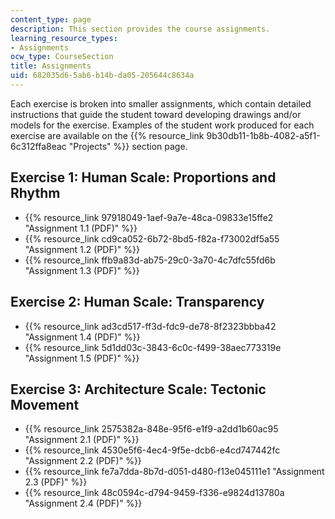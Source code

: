 ```yaml
---
content_type: page
description: This section provides the course assignments.
learning_resource_types:
- Assignments
ocw_type: CourseSection
title: Assignments
uid: 682035d6-5ab6-b14b-da05-205644c8634a
---
```

Each exercise is broken into smaller assignments, which contain detailed instructions that guide the student toward developing drawings and/or models for the exercise. Examples of the student work produced for each exercise are available on the {{% resource_link 9b30db11-1b8b-4082-a5f1-6c312ffa8eac "Projects" %}} section page.

## Exercise 1: Human Scale: Proportions and Rhythm

- {{% resource_link 97918049-1aef-9a7e-48ca-09833e15ffe2 "Assignment 1.1 (PDF)" %}}
- {{% resource_link cd9ca052-6b72-8bd5-f82a-f73002df5a55 "Assignment 1.2 (PDF)" %}}
- {{% resource_link ffb9a83d-ab75-29c0-3a70-4c7dfc55fd6b "Assignment 1.3 (PDF)" %}}

## Exercise 2: Human Scale: Transparency

- {{% resource_link ad3cd517-ff3d-fdc9-de78-8f2323bbba42 "Assignment 1.4 (PDF)" %}}
- {{% resource_link 5d1dd03c-3843-6c0c-f499-38aec773319e "Assignment 1.5 (PDF)" %}}

## Exercise 3: Architecture Scale: Tectonic Movement

- {{% resource_link 2575382a-848e-95f6-e1f9-a2dd1b60ac95 "Assignment 2.1 (PDF)" %}}
- {{% resource_link 4530e5f6-4ec4-9f5e-dcb6-e4cd747442fc "Assignment 2.2 (PDF)" %}}
- {{% resource_link fe7a7dda-8b7d-d051-d480-f13e045111e1 "Assignment 2.3 (PDF)" %}}
- {{% resource_link 48c0594c-d794-9459-f336-e9824d13780a "Assignment 2.4 (PDF)" %}}